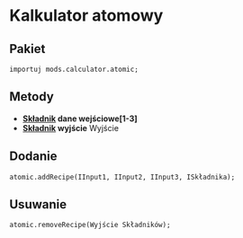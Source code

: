 # Kalkulator atomowy

## Pakiet
```zenscript
importuj mods.calculator.atomic;
```

## Metody

- **[Składnik](/Vanilla/Variable_Types/IIngredient/) dane wejściowe[1-3]**
- **[Składnik](/Vanilla/Variable_Types/IIngredient/) wyjście** Wyjście </strong>

## Dodanie
```zenscript
atomic.addRecipe(IInput1, IInput2, IInput3, ISkładnika);
```

## Usuwanie
```zenscript
atomic.removeRecipe(Wyjście Składników);
```